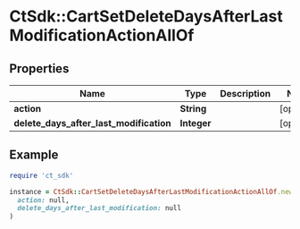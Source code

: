 # CtSdk::CartSetDeleteDaysAfterLastModificationActionAllOf

## Properties

| Name | Type | Description | Notes |
| ---- | ---- | ----------- | ----- |
| **action** | **String** |  | [optional] |
| **delete_days_after_last_modification** | **Integer** |  | [optional] |

## Example

```ruby
require 'ct_sdk'

instance = CtSdk::CartSetDeleteDaysAfterLastModificationActionAllOf.new(
  action: null,
  delete_days_after_last_modification: null
)
```

